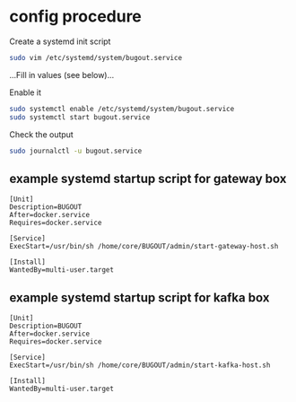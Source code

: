 # config procedure

Create a systemd init script

```sh
sudo vim /etc/systemd/system/bugout.service
```

...Fill in values (see below)...

Enable it

```sh
sudo systemctl enable /etc/systemd/system/bugout.service
sudo systemctl start bugout.service
```

Check the output

```sh
sudo journalctl -u bugout.service
```

## example systemd startup script for gateway box

```text
[Unit]
Description=BUGOUT
After=docker.service
Requires=docker.service

[Service]
ExecStart=/usr/bin/sh /home/core/BUGOUT/admin/start-gateway-host.sh

[Install]
WantedBy=multi-user.target
```

## example systemd startup script for kafka box

```text
[Unit]
Description=BUGOUT
After=docker.service
Requires=docker.service

[Service]
ExecStart=/usr/bin/sh /home/core/BUGOUT/admin/start-kafka-host.sh

[Install]
WantedBy=multi-user.target
```
